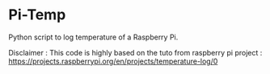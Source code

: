 # Pi-Temp
Python script to log temperature of a Raspberry Pi.

Disclaimer :
This code is highly based on the tuto from raspberry pi project : https://projects.raspberrypi.org/en/projects/temperature-log/0
